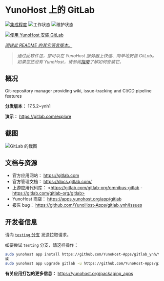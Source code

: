 <!--
注意：此 README 由 <https://github.com/YunoHost/apps/tree/master/tools/readme_generator> 自动生成
请勿手动编辑。
-->

# YunoHost 上的 GitLab

[![集成程度](https://dash.yunohost.org/integration/gitlab.svg)](https://ci-apps.yunohost.org/ci/apps/gitlab/) ![工作状态](https://ci-apps.yunohost.org/ci/badges/gitlab.status.svg) ![维护状态](https://ci-apps.yunohost.org/ci/badges/gitlab.maintain.svg)

[![使用 YunoHost 安装 GitLab](https://install-app.yunohost.org/install-with-yunohost.svg)](https://install-app.yunohost.org/?app=gitlab)

*[阅读此 README 的其它语言版本。](./ALL_README.md)*

> *通过此软件包，您可以在 YunoHost 服务器上快速、简单地安装 GitLab。*  
> *如果您还没有 YunoHost，请参阅[指南](https://yunohost.org/install)了解如何安装它。*

## 概况

Git-repository manager providing wiki, issue-tracking and CI/CD pipeline features

**分发版本：** 17.5.2~ynh1

**演示：** <https://gitlab.com/explore>

## 截图

![GitLab 的截图](./doc/screenshots/GitLab_running_11.0_(2018-07).png)

## 文档与资源

- 官方应用网站： <https://gitlab.com>
- 官方管理文档： <https://docs.gitlab.com/>
- 上游应用代码库： <https://gitlab.com/gitlab-org/omnibus-gitlab - https://gitlab.com/gitlab-org/gitlab>
- YunoHost 商店： <https://apps.yunohost.org/app/gitlab>
- 报告 bug： <https://github.com/YunoHost-Apps/gitlab_ynh/issues>

## 开发者信息

请向 [`testing` 分支](https://github.com/YunoHost-Apps/gitlab_ynh/tree/testing) 发送拉取请求。

如要尝试 `testing` 分支，请这样操作：

```bash
sudo yunohost app install https://github.com/YunoHost-Apps/gitlab_ynh/tree/testing --debug
或
sudo yunohost app upgrade gitlab -u https://github.com/YunoHost-Apps/gitlab_ynh/tree/testing --debug
```

**有关应用打包的更多信息：** <https://yunohost.org/packaging_apps>
